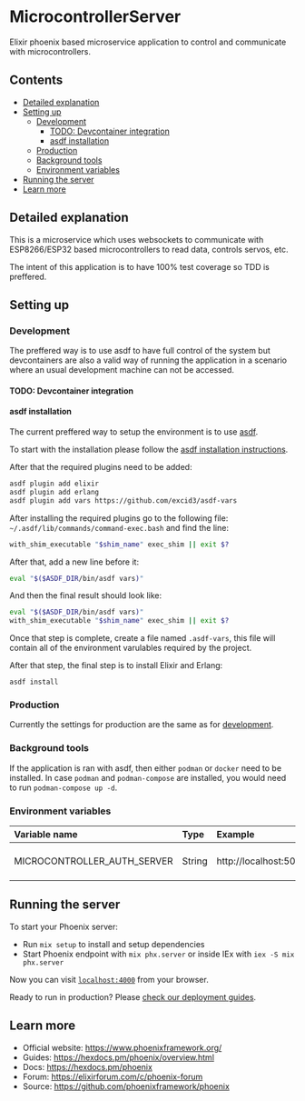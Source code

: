 # MicrocontrollerServer

Elixir phoenix based microservice application to control and communicate with microcontrollers.

## Contents

* [Detailed explanation](#detailed-explanation)
* [Setting up](#setting-up)
  * [Development](#development)
    * [TODO: Devcontainer integration](#todo-devcontainer-integration)
    * [asdf installation](#asdf-installation)
  * [Production](#production)
  * [Background tools](#background-tools)
  * [Environment variables](#environment-variables)
* [Running the server](#running-the-server)
* [Learn more](#learn-more)

## Detailed explanation

This is a microservice which uses websockets to communicate with ESP8266/ESP32 based microcontrollers to read data, controls servos, etc.

The intent of this application is to have 100% test coverage so TDD is preffered.

## Setting up


### Development

The preffered way is to use asdf to have full control of the system but devcontainers are also a valid way of running the application in a scenario where an usual development machine can not be accessed.

#### TODO: Devcontainer integration

#### asdf installation

The current preffered way to setup the environment is to use [asdf](https://asdf-vm.com). 

To start with the installation please follow the [asdf installation instructions](https://asdf-vm.com/guide/getting-started.html).

After that the required plugins need to be added:

```bash
asdf plugin add elixir
asdf plugin add erlang
asdf plugin add vars https://github.com/excid3/asdf-vars
```

After installing the required plugins go to the following file: `~/.asdf/lib/commands/command-exec.bash` and find the line:

```bash
with_shim_executable "$shim_name" exec_shim || exit $?
```

After that, add a new line before it:

```bash
eval "$($ASDF_DIR/bin/asdf vars)"
```

And then the final result should look like:

```bash
eval "$($ASDF_DIR/bin/asdf vars)"
with_shim_executable "$shim_name" exec_shim || exit $?
```

Once that step is complete, create a file named `.asdf-vars`, this file will contain all of the environment varulables required by the project.

After that step, the final step is to install Elixir and Erlang:

```
asdf install
```

### Production

Currently the settings for production are the same as for [development](#development).

### Background tools

If the application is ran with asdf, then either `podman` or `docker` need to be installed. In case `podman` and `podman-compose` are installed, you would need to run `podman-compose up -d`.

### Environment variables

|Variable name|Type|Example|Definition|Optional|
|:-----|:-----|:-----|:-----|:-----|
|MICROCONTROLLER_AUTH_SERVER|String|http://localhost:5000|URL of the auth server.|No


## Running the server

To start your Phoenix server:

  * Run `mix setup` to install and setup dependencies
  * Start Phoenix endpoint with `mix phx.server` or inside IEx with `iex -S mix phx.server`

Now you can visit [`localhost:4000`](http://localhost:4000) from your browser.

Ready to run in production? Please [check our deployment guides](https://hexdocs.pm/phoenix/deployment.html).

## Learn more

  * Official website: https://www.phoenixframework.org/
  * Guides: https://hexdocs.pm/phoenix/overview.html
  * Docs: https://hexdocs.pm/phoenix
  * Forum: https://elixirforum.com/c/phoenix-forum
  * Source: https://github.com/phoenixframework/phoenix
